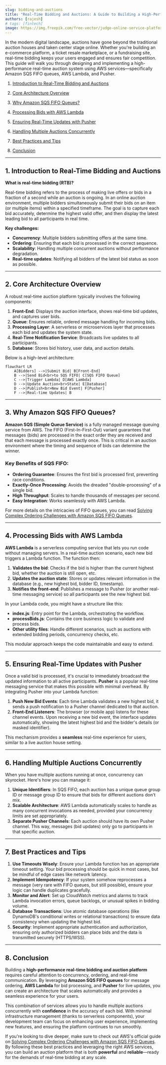 ```yaml
---
slug: bidding-and-auctions
title: "Real-Time Bidding and Auctions: A Guide to Building a High-Performance Platform"
authors: [rajesh]
# tags: [fintech]
image: https://img.freepik.com/free-vector/judge-online-service-platform-court-worker-stand-justice-law-judge-traditional-black-robe-hearing-case-website-flat-vector-illustration_613284-1530.jpg
---
```


In the modern digital landscape, auctions have gone beyond the traditional auction houses and taken center stage online. Whether you're building an e-commerce platform, a ticket resale marketplace, or a fundraising site, <!-- truncate --> real-time bidding keeps your users engaged and ensures fair competition. This guide will walk you through designing and implementing a high-performance real-time auction system using AWS services—specifically Amazon SQS FIFO queues, AWS Lambda, and Pusher.

1.  [ Introduction to Real-Time Bidding and Auctions](#1-introduction-to-real-time-bidding-and-auctions)

2.  [ Core Architecture Overview](#2-core-architecture-overview)

3.  [ Why Amazon SQS FIFO Queues?](#3-why-amazon-sqs-fifo-queues)

4.  [ Processing Bids with AWS Lambda](#4-processing-bids-with-aws-lambda)

5.  [ Ensuring Real-Time Updates with Pusher](#5-ensuring-real-time-updates-with-pusher)

6.  [ Handling Multiple Auctions Concurrently](#6-handling-multiple-auctions-concurrently)

7.  [ Best Practices and Tips](#7-best-practices-and-tips)

8.  [ Conclusion](#8-conclusion)

---

## 1. Introduction to Real-Time Bidding and Auctions

**What is real-time bidding (RTB)?**

Real-time bidding refers to the process of making live offers or bids in a fraction of a second while an auction is ongoing. In an online auction environment, multiple bidders simultaneously submit their bids on an item (or multiple items) within a specified timeframe. The goal is to capture each bid accurately, determine the highest valid offer, and then display the latest leading bid to all participants in real time.

**Key challenges:**

- **Concurrency**: Multiple bidders submitting offers at the same time.
- **Ordering**: Ensuring that each bid is processed in the correct sequence.
- **Scalability**: Handling multiple concurrent auctions without performance degradation.
- **Real-time updates**: Notifying all bidders of the latest bid status as soon as possible.

---

## 2. Core Architecture Overview

A robust real-time auction platform typically involves the following components:

1. **Front-End**: Displays the auction interface, shows real-time bid updates, and captures user bids.
2. **Queue**: Ensures reliable, ordered message handling for incoming bids.
3. **Processing Layer**: A serverless or microservices layer that processes each bid and updates the system state.
4. **Real-Time Notification Service**: Broadcasts live updates to all participants.
5. **Database**: Stores bid history, user data, and auction details.

Below is a high-level architecture:

```mermaid
flowchart LR
    A[Bidders] -->|Submit Bid| B[Front-End]
    B -->|Send Bid<br>to SQS FIFO| C[SQS FIFO Queue]
    C -->|Trigger Lambda| D[AWS Lambda]
    D -->|Update Auction<br>State| E[Database]
    D -->|Publish<br>New Bid Event| F[Pusher]
    F -->|Real-time Updates| B

```

---

## 3. Why Amazon SQS FIFO Queues?

**Amazon SQS (Simple Queue Service)** is a fully managed message queuing service from AWS. The FIFO (First-In-First-Out) variant guarantees that messages (bids) are processed in the exact order they are received and that each message is processed exactly once. This is critical in an auction environment where the timing and sequence of bids can determine the winner.

### Key Benefits of SQS FIFO:

- **Ordering Guarantee**: Ensures the first bid is processed first, preventing race conditions.
- **Exactly-Once Processing**: Avoids the dreaded "double-processing" of a single bid.
- **High Throughput**: Scales to handle thousands of messages per second.
- **Easy Integration**: Works seamlessly with AWS Lambda.

For more details on the intricacies of FIFO queues, you can read [Solving Complex Ordering Challenges with Amazon SQS FIFO Queues](https://aws.amazon.com/blogs/compute/solving-complex-ordering-challenges-with-amazon-sqs-fifo-queues/).

---

## 4. Processing Bids with AWS Lambda

**AWS Lambda** is a serverless computing service that lets you run code without managing servers. In a real-time auction scenario, each new bid triggers a Lambda function. The function then:

1. **Validates the bid**: Checks if the bid is higher than the current highest bid, whether the auction is still open, etc.
2. **Updates the auction state**: Stores or updates relevant information in the database (e.g., new highest bid, bidder ID, timestamp).
3. **Notifies the front-end**: Publishes a message to Pusher (or another real-time messaging service) so all participants see the new highest bid.

In your Lambda code, you might have a structure like this:

- **index.js**: Entry point for the Lambda, orchestrating the workflow.
- **processBids.js**: Contains the core business logic to validate and process bids.
- **Other utility files**: Handle different scenarios, such as auctions with extended bidding periods, concurrency checks, etc.

This modular approach keeps the code maintainable and easy to extend.

---

## 5. Ensuring Real-Time Updates with Pusher

Once a valid bid is processed, it's crucial to immediately broadcast the updated information to all active participants. **Pusher** is a popular real-time messaging service that makes this possible with minimal overhead. By integrating Pusher into your Lambda function:

1. **Push New Bid Events**: Each time Lambda validates a new highest bid, it sends a push notification to a Pusher channel dedicated to that auction.
2. **Front-End Listeners**: The browser (or mobile app) listens for these channel events. Upon receiving a new bid event, the interface updates automatically, showing the latest highest bid and the bidder's details (or masked identifier).

This mechanism provides a **seamless** real-time experience for users, similar to a live auction house setting.

---

## 6. Handling Multiple Auctions Concurrently

When you have multiple auctions running at once, concurrency can skyrocket. Here's how you can manage it:

1. **Unique Identifiers**: In SQS FIFO, each auction has a unique queue group ID or message group ID to ensure that bids for different auctions don't mix.
2. **Scalable Architecture**: AWS Lambda automatically scales to handle as many concurrent invocations as needed, provided your concurrency limits are set appropriately.
3. **Separate Pusher Channels**: Each auction should have its own Pusher channel. This way, messages (bid updates) only go to participants in that specific auction.

---

## 7. Best Practices and Tips

1. **Use Timeouts Wisely**: Ensure your Lambda function has an appropriate timeout setting. Your bid processing should be quick in most cases, but be mindful of edge cases like network latency.
2. **Implement Idempotency**: If your system somehow reprocesses a message (very rare with FIFO queues, but still possible), ensure your logic can handle duplicates gracefully.
3. **Monitor and Alert**: Set up CloudWatch metrics and alarms to track Lambda invocation errors, queue backlogs, or unusual spikes in bidding volume.
4. **Database Transactions**: Use atomic database operations (like DynamoDB's conditional writes or relational transactions) to ensure data consistency when updating the highest bid.
5. **Security**: Implement appropriate authentication and authorization, ensuring only authorized bidders can place bids and the data is transmitted securely (HTTPS/WSS).

---

## 8. Conclusion

Building a **high-performance real-time bidding and auction platform** requires careful attention to concurrency, ordering, and real-time communication. By leveraging **Amazon SQS FIFO queues** for message ordering, **AWS Lambda** for bid processing, and **Pusher** for live updates, you can create an architecture that scales automatically and provides a seamless experience for your users.

This combination of services allows you to handle multiple auctions concurrently with **confidence** in the accuracy of each bid. With minimal infrastructure management (thanks to serverless components), your development team can focus on enhancing user experience, implementing new features, and ensuring the platform continues to run smoothly.

If you're looking to dive deeper, make sure to check out AWS's official guide on [Solving Complex Ordering Challenges with Amazon SQS FIFO Queues](https://aws.amazon.com/blogs/compute/solving-complex-ordering-challenges-with-amazon-sqs-fifo-queues/). By following these best practices and leveraging the right AWS services, you can build an auction platform that is both **powerful** and **reliable**—ready for the demands of real-time bidding at any scale.
